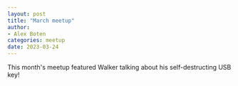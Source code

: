 ```yaml
---
layout: post
title: "March meetup"
author:
- Alex Boten
categories: meetup
date: 2023-03-24
---
```


This month's meetup featured Walker talking about his self-destructing USB key!
